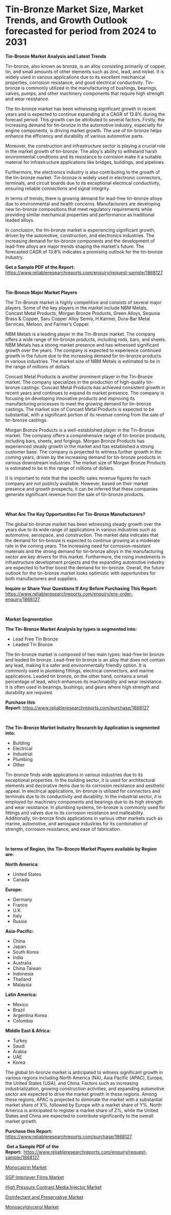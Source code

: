 <p><h1>Tin-Bronze Market Size, Market Trends, and Growth Outlook forecasted for period from 2024 to 2031</h1></p><p><strong>Tin-Bronze Market Analysis and Latest Trends</strong></p>
<p><p>Tin-bronze, also known as bronze, is an alloy consisting primarily of copper, tin, and small amounts of other elements such as zinc, lead, and nickel. It is widely used in various applications due to its excellent mechanical properties, corrosion resistance, and good electrical conductivity. Tin-bronze is commonly utilized in the manufacturing of bushings, bearings, valves, pumps, and other machinery components that require high strength and wear resistance.</p><p>The tin-bronze market has been witnessing significant growth in recent years and is expected to continue expanding at a CAGR of 13.8% during the forecast period. This growth can be attributed to several factors. Firstly, the increasing demand for tin-bronze in the automotive industry, especially for engine components, is driving market growth. The use of tin-bronze helps enhance the efficiency and durability of various automotive parts.</p><p>Moreover, the construction and infrastructure sector is playing a crucial role in the market growth of tin-bronze. The alloy's ability to withstand harsh environmental conditions and its resistance to corrosion make it a suitable material for infrastructure applications like bridges, buildings, and pipelines.</p><p>Furthermore, the electronics industry is also contributing to the growth of the tin-bronze market. Tin-bronze is widely used in electronic connectors, terminals, and circuit boards due to its exceptional electrical conductivity, ensuring reliable connections and signal integrity.</p><p>In terms of trends, there is growing demand for lead-free tin-bronze alloys due to environmental and health concerns. Manufacturers are developing new tin-bronze compositions that meet regulatory requirements while providing similar mechanical properties and performance as traditional leaded alloys.</p><p>In conclusion, the tin-bronze market is experiencing significant growth, driven by the automotive, construction, and electronics industries. The increasing demand for tin-bronze components and the development of lead-free alloys are major trends shaping the market's future. The forecasted CAGR of 13.8% indicates a promising outlook for the tin-bronze industry.</p></p>
<p><strong>Get a Sample PDF of the Report:&nbsp;</strong> <a href="https://www.reliableresearchreports.com/enquiry/request-sample/1868127">https://www.reliableresearchreports.com/enquiry/request-sample/1868127</a></p>
<p>&nbsp;</p>
<p><strong>Tin-Bronze Major Market Players</strong></p>
<p><p>The Tin-Bronze market is highly competitive and consists of several major players. Some of the key players in the market include NBM Metals, Concast Metal Products, Morgan Bronze Products, Green Alloys, Sequoia Brass & Copper, Saru Copper Alloy Semis, H.Karmer, Dura-Bar Metal Services, Meloon, and Farmer’s Copper.</p><p>NBM Metals is a leading player in the Tin-Bronze market. The company offers a wide range of tin-bronze products, including rods, bars, and sheets. NBM Metals has a strong market presence and has witnessed significant growth over the years. The company is expected to experience continued growth in the future due to the increasing demand for tin-bronze products in various industries. The market size of NBM Metals is estimated to be in the range of millions of dollars.</p><p>Concast Metal Products is another prominent player in the Tin-Bronze market. The company specializes in the production of high-quality tin-bronze castings. Concast Metal Products has achieved consistent growth in recent years and continues to expand its market presence. The company is focusing on developing innovative products and improving its manufacturing processes to meet the growing demand for tin-bronze castings. The market size of Concast Metal Products is expected to be substantial, with a significant portion of its revenue coming from the sale of tin-bronze castings.</p><p>Morgan Bronze Products is a well-established player in the Tin-Bronze market. The company offers a comprehensive range of tin-bronze products, including bars, sheets, and forgings. Morgan Bronze Products has experienced steady growth in the market and has established a strong customer base. The company is projected to witness further growth in the coming years, driven by the increasing demand for tin-bronze products in various downstream industries. The market size of Morgan Bronze Products is estimated to be in the range of millions of dollars.</p><p>It is important to note that the specific sales revenue figures for each company are not publicly available. However, based on their market presence and growth prospects, it can be inferred that these companies generate significant revenue from the sale of tin-bronze products.</p></p>
<p>&nbsp;</p>
<p><strong>What Are The Key Opportunities For Tin-Bronze Manufacturers?</strong></p>
<p><p>The global tin-bronze market has been witnessing steady growth over the years due to its wide range of applications in various industries such as automotive, aerospace, and construction. The market data indicates that the demand for tin-bronze is expected to continue growing at a moderate rate in the coming years. The increasing need for corrosion-resistant materials and the strong demand for tin-bronze alloys in the manufacturing sector are key drivers for this market. Furthermore, the rising investments in infrastructure development projects and the expanding automotive industry are expected to further boost the demand for tin-bronze. Overall, the future outlook for the tin-bronze market looks optimistic with opportunities for both manufacturers and suppliers.</p></p>
<p><strong>Inquire or Share Your Questions If Any Before Purchasing This Report:</strong> <a href="https://www.reliableresearchreports.com/enquiry/pre-order-enquiry/1868127">https://www.reliableresearchreports.com/enquiry/pre-order-enquiry/1868127</a></p>
<p>&nbsp;</p>
<p><strong>Market Segmentation</strong></p>
<p><strong>The Tin-Bronze Market Analysis by types is segmented into:</strong></p>
<p><ul><li>Lead Free Tin Bronze</li><li>Leaded Tin Bronze</li></ul></p>
<p><p>The tin-bronze market is composed of two main types: lead-free tin bronze and leaded tin bronze. Lead-free tin bronze is an alloy that does not contain any lead, making it a safer and environmentally friendly option. It is commonly used in plumbing fittings, electrical connectors, and marine applications. Leaded tin bronze, on the other hand, contains a small percentage of lead, which enhances its machinability and wear resistance. It is often used in bearings, bushings, and gears where high strength and durability are required.</p></p>
<p><strong>Purchase this Report:&nbsp;</strong><a href="https://www.reliableresearchreports.com/purchase/1868127">https://www.reliableresearchreports.com/purchase/1868127</a></p>
<p>&nbsp;</p>
<p><strong>The Tin-Bronze Market Industry Research by Application is segmented into:</strong></p>
<p><ul><li>Building</li><li>Electrical</li><li>Industrial</li><li>Plumbing</li><li>Other</li></ul></p>
<p><p>Tin-bronze finds wide applications in various industries due to its exceptional properties. In the building sector, it is used for architectural elements and decorative items due to its corrosion resistance and aesthetic appeal. In electrical applications, tin-bronze is utilized for connectors and terminals due to its conductivity and durability. In the industrial sector, it is employed for machinery components and bearings due to its high strength and wear resistance. In plumbing systems, tin-bronze is commonly used for fittings and valves due to its corrosion resistance and malleability. Additionally, tin-bronze finds applications in various other markets such as marine, automotive, and aerospace industries for its combination of strength, corrosion resistance, and ease of fabrication.</p></p>
<p>&nbsp;</p>
<p><strong>In terms of Region, the Tin-Bronze Market Players available by Region are:</strong></p>
<p>
    <p> <strong> North America: </strong>
        <ul>
            <li>United States</li>
            <li>Canada</li>
        </ul>
        </p> 
    <p> <strong> Europe: </strong>
        <ul>
            <li>Germany</li>
            <li>France</li>
            <li>U.K.</li>
            <li>Italy</li>
            <li>Russia</li>
        </ul>
        </p> 
    <p> <strong> Asia-Pacific: </strong>
        <ul>
            <li>China</li>
            <li>Japan</li>
            <li>South Korea</li>
            <li>India</li>
            <li>Australia</li>
            <li>China Taiwan</li>
            <li>Indonesia</li>
            <li>Thailand</li>
            <li>Malaysia</li>
        </ul>
        </p> 
    <p> <strong> Latin America: </strong>
        <ul>
            <li>Mexico</li>
            <li>Brazil</li>
            <li>Argentina Korea</li>
            <li>Colombia</li>
        </ul>
        </p> 
    <p> <strong> Middle East & Africa: </strong>
        <ul>
            <li>Turkey</li>
            <li>Saudi</li>
            <li>Arabia</li>
            <li>UAE</li>
            <li>Korea</li>
        </ul>
    </p>
    </p>
<p><p>The global tin-bronze market is anticipated to witness significant growth in various regions including North America (NA), Asia Pacific (APAC), Europe, the United States (USA), and China. Factors such as increasing industrialization, growing construction activities, and expanding automotive sector are expected to drive the market growth in these regions. Among these regions, APAC is projected to dominate the market with a substantial market share of X%, followed by Europe with a market share of Y%. North America is anticipated to register a market share of Z%, while the United States and China are expected to contribute significantly to the overall market growth.</p></p>
<p><strong>Purchase this Report: </strong><a href="https://www.reliableresearchreports.com/purchase/1868127">https://www.reliableresearchreports.com/purchase/1868127</a></p>
<p>&nbsp;<strong>Get a Sample PDF of the Report:&nbsp;&nbsp;</strong><a href="https://www.reliableresearchreports.com/enquiry/request-sample/1868127">https://www.reliableresearchreports.com/enquiry/request-sample/1868127</a></p>
<p><strong></strong></p>
<p><p><a href="https://medium.com/@lawrenceburns7577/monocaprin-market-insights-into-market-cagr-market-trends-and-growth-strategies-b5c12dfe7ae1">Monocaprin Market</a></p><p><a href="https://github.com/sougarounis/Market-Research-Report-List-1/blob/main/sgp-interlayer-films-market.md">SGP Interlayer Films Market</a></p><p><a href="https://github.com/laholand/Market-Research-Report-List-1/blob/main/high-pressure-contrast-media-injector-market.md">High Pressure Contrast Media Injector Market</a></p><p><a href="https://medium.com/@lawrenceburns7577/analyzing-disinfectant-and-preservative-market-global-industry-perspective-and-forecast-2024-to-cc2aeb16dbb7">Disinfectant and Preservative Market</a></p><p><a href="https://medium.com/@lawrenceburns7577/monoacylglycerol-market-trends-forecast-and-competitive-analysis-to-2031-5b181d2bdaf7">Monoacylglycerol Market</a></p></p>